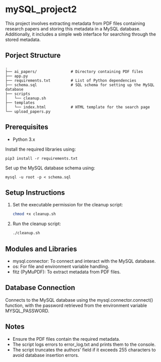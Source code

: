 # mySQL_project2
This project involves extracting metadata from PDF files containing research papers and storing this metadata in a MySQL database. Additionally, it includes a simple web interface for searching through the stored metadata.

## Porject Structure
```
.
├── ai_papers/               # Directory containing PDF files
├── app.py
├── requirements.txt         # List of Python dependencies
├── schema.sql               # SQL schema for setting up the MySQL database
├── scripts
│   └── cleanup.sh
├── templates
│   └── index.html           # HTML template for the search page
└── upload_papers.py
```
## Prerequisites
- Python 3.x

Install the required libraries using:
```
pip3 install -r requirements.txt
```
Set up the MySQL database schema using:
```
mysql -u root -p < schema.sql
```
## Setup Instructions

1. Set the executable permission for the cleanup script:
    ```bash
    chmod +x cleanup.sh
    ```

2. Run the cleanup script:
    ```bash
    ./cleanup.sh
    ```

## Modules and Libraries
* mysql.connector: To connect and interact with the MySQL database.
* os: For file and environment variable handling.
* fitz (PyMuPDF): To extract metadata from PDF files.

## Database Connection
Connects to the MySQL database using the mysql.connector.connect() function, with the password retrieved from the environment variable MYSQL_PASSWORD.

## Notes
- Ensure the PDF files contain the required metadata.
- The script logs errors to error_log.txt and prints them to the console.
- The script truncates the authors' field if it exceeds 255 characters to avoid database insertion errors.
